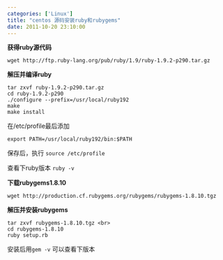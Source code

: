 ```yaml
---
categories: ['Linux']
title: "centos 源码安装ruby和rubygems"
date: 2011-10-20 23:10:00
---
```

**获得ruby源代码**
```
wget http://ftp.ruby-lang.org/pub/ruby/1.9/ruby-1.9.2-p290.tar.gz
```

**解压并编译ruby**

```
tar zxvf ruby-1.9.2-p290.tar.gz  
cd ruby-1.9.2-p290
./configure --prefix=/usr/local/ruby192
make
make install
```

在/etc/profile最后添加

`export PATH=/usr/local/ruby192/bin:$PATH`

保存后，执行
`source /etc/profile`

查看下ruby版本
`ruby -v`

**下载rubygems1.8.10**
```
wget http://production.cf.rubygems.org/rubygems/rubygems-1.8.10.tgz
```

**解压并安装rubygems**

```
tar zxvf rubygems-1.8.10.tgz <br>
cd rubygems-1.8.10
ruby setup.rb
```

安装后用`gem -v` 可以查看下版本
